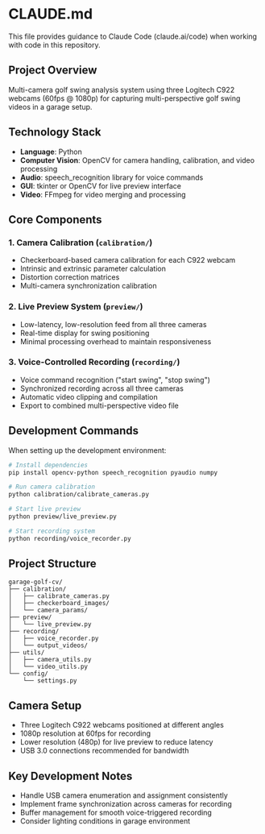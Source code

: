 # CLAUDE.md

This file provides guidance to Claude Code (claude.ai/code) when working with code in this repository.

## Project Overview

Multi-camera golf swing analysis system using three Logitech C922 webcams (60fps @ 1080p) for capturing multi-perspective golf swing videos in a garage setup.

## Technology Stack

- **Language**: Python
- **Computer Vision**: OpenCV for camera handling, calibration, and video processing
- **Audio**: speech_recognition library for voice commands
- **GUI**: tkinter or OpenCV for live preview interface
- **Video**: FFmpeg for video merging and processing

## Core Components

### 1. Camera Calibration (`calibration/`)
- Checkerboard-based camera calibration for each C922 webcam
- Intrinsic and extrinsic parameter calculation
- Distortion correction matrices
- Multi-camera synchronization calibration

### 2. Live Preview System (`preview/`)
- Low-latency, low-resolution feed from all three cameras
- Real-time display for swing positioning
- Minimal processing overhead to maintain responsiveness

### 3. Voice-Controlled Recording (`recording/`)
- Voice command recognition ("start swing", "stop swing")
- Synchronized recording across all three cameras
- Automatic video clipping and compilation
- Export to combined multi-perspective video file

## Development Commands

When setting up the development environment:

```bash
# Install dependencies
pip install opencv-python speech_recognition pyaudio numpy

# Run camera calibration
python calibration/calibrate_cameras.py

# Start live preview
python preview/live_preview.py

# Start recording system
python recording/voice_recorder.py
```

## Project Structure

```
garage-golf-cv/
├── calibration/
│   ├── calibrate_cameras.py
│   ├── checkerboard_images/
│   └── camera_params/
├── preview/
│   └── live_preview.py
├── recording/
│   ├── voice_recorder.py
│   └── output_videos/
├── utils/
│   ├── camera_utils.py
│   └── video_utils.py
└── config/
    └── settings.py
```

## Camera Setup

- Three Logitech C922 webcams positioned at different angles
- 1080p resolution at 60fps for recording
- Lower resolution (480p) for live preview to reduce latency
- USB 3.0 connections recommended for bandwidth

## Key Development Notes

- Handle USB camera enumeration and assignment consistently
- Implement frame synchronization across cameras for recording
- Buffer management for smooth voice-triggered recording
- Consider lighting conditions in garage environment